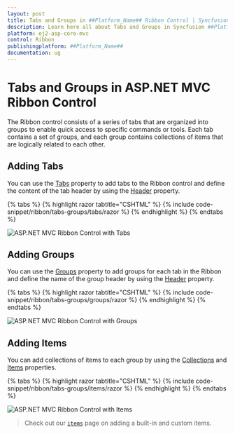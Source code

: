 ```yaml
---
layout: post
title: Tabs and Groups in ##Platform_Name## Ribbon Control | Syncfusion
description: Learn here all about Tabs and Groups in Syncfusion ##Platform_Name## Ribbon control of Syncfusion Essential JS 2 and more.
platform: ej2-asp-core-mvc
control: Ribbon
publishingplatform: ##Platform_Name##
documentation: ug
---
```


# Tabs and Groups in ASP.NET MVC Ribbon Control

The Ribbon control consists of a series of tabs that are organized into groups to enable quick access to specific commands or tools. Each tab contains a set of groups, and each group contains collections of items that are logically related to each other.

## Adding Tabs

You can use the [Tabs](https://help.syncfusion.com/cr/aspnetMVC-js2/Syncfusion.EJ2.Ribbon.Ribbon.html#Syncfusion_EJ2_Ribbon_Ribbon_Tabs) property to add tabs to the Ribbon control and define the content of the tab header by using the [Header](https://help.syncfusion.com/cr/aspnetMVC-js2/Syncfusion.EJ2.Ribbon.RibbonTab.html#Syncfusion_EJ2_Ribbon_RibbonTab_Header) property.

{% tabs %}
{% highlight razor tabtitle="CSHTML" %}
{% include code-snippet/ribbon/tabs-groups/tabs/razor %}
{% endhighlight %}
{% endtabs %}

![ASP.NET MVC Ribbon Control with Tabs](images/ribbon-tabs.png)

## Adding Groups

You can use the [Groups](https://help.syncfusion.com/cr/aspnetMVC-js2/Syncfusion.EJ2.Ribbon.RibbonTab.html#Syncfusion_EJ2_Ribbon_RibbonTab_Groups) property to add groups for each tab in the Ribbon and define the name of the group header by using the [Header](https://help.syncfusion.com/cr/aspnetMVC-js2/Syncfusion.EJ2.Ribbon.RibbonGroup.html#Syncfusion_EJ2_Ribbon_RibbonGroup_Header) property.

{% tabs %}
{% highlight razor tabtitle="CSHTML" %}
{% include code-snippet/ribbon/tabs-groups/groups/razor %}
{% endhighlight %}
{% endtabs %}

![ASP.NET MVC Ribbon Control with Groups](images/ribbon-groups.png)

## Adding Items

You can add collections of items to each group by using the [Collections](https://help.syncfusion.com/cr/aspnetMVC-js2/Syncfusion.EJ2.Ribbon.RibbonGroup.html#Syncfusion_EJ2_Ribbon_RibbonGroup_Collections) and [Items](https://help.syncfusion.com/cr/aspnetMVC-js2/Syncfusion.EJ2.Ribbon.RibbonCollection.html#Syncfusion_EJ2_Ribbon_RibbonCollection_Items) properties.

{% tabs %}
{% highlight razor tabtitle="CSHTML" %}
{% include code-snippet/ribbon/tabs-groups/items/razor %}
{% endhighlight %}
{% endtabs %}

![ASP.NET MVC Ribbon Control with Items](images/ribbon-items.png)

> Check out our [`items`](./items) page on adding a built-in and custom items.